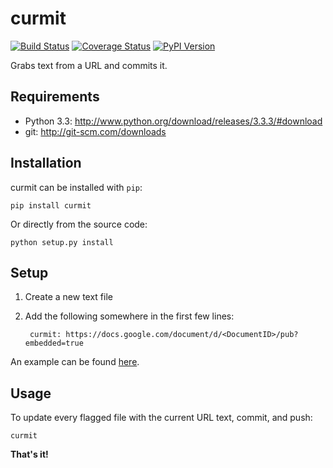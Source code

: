curmit
======

[![Build Status](https://travis-ci.org/jacebrowning/curmit.png?branch=master)](https://travis-ci.org/jacebrowning/curmit)
[![Coverage Status](https://coveralls.io/repos/jacebrowning/curmit/badge.png?branch=master)](https://coveralls.io/r/jacebrowning/curmit?branch=master)
[![PyPI Version](https://badge.fury.io/py/curmit.png)](http://badge.fury.io/py/curmit)

Grabs text from a URL and commits it.


Requirements
------------

* Python 3.3: http://www.python.org/download/releases/3.3.3/#download
* git: http://git-scm.com/downloads


Installation
------------

curmit can be installed with ``pip``:

    pip install curmit

Or directly from the source code:

    python setup.py install


Setup
-----

1. Create a new text file
2. Add the following somewhere in the first few lines:

        curmit: https://docs.google.com/document/d/<DocumentID>/pub?embedded=true


An example can be found [here](https://github.com/jacebrowning/curmit/blob/master/docs/sample.md).



Usage
-----

To update every flagged file with the current URL text, commit, and push:

    curmit


**That's it!**
